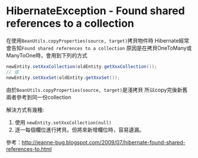 # HibernateException - Found shared references to a collection #

在使用`BeanUtils.copyProperties(source, target)`拷貝物件時
Hibernate經常會告知`Found shared references to a collection`
原因是在拷貝OneToMany或ManyToOne時，會用到下列的方式
```java
newEntity.setXxxCollection(oldEntity.getXxxCollection());
// 或
newEntity.setXxxSet(oldEntity.getXxxSet());
```

由於`BeanUtils.copyProperties(source, target)`是淺拷貝
所以copy完後新舊兩者參考到同一份collection

解決方式有幾種:
1. 使用 `newEntity.setXxxCollection(null)`
2. 逐一每個欄位進行拷貝。但將來新增欄位時，容易遺漏。

參考：http://jeanne-bug.blogspot.com/2009/07/hibernate-found-shared-references-to.html
